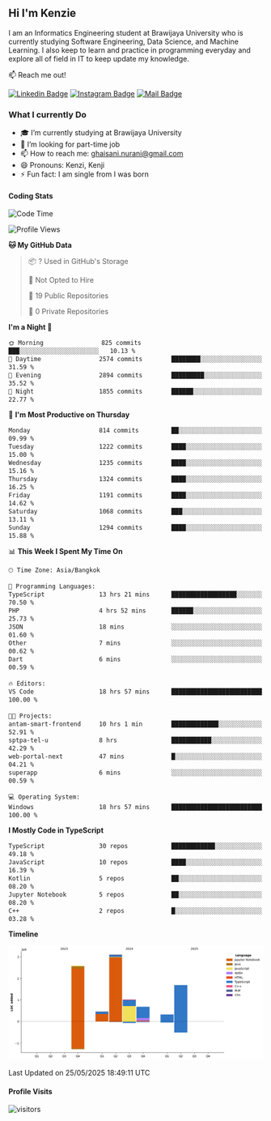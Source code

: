 ## Hi I'm Kenzie


I am an Informatics Engineering student at Brawijaya University who is currently studying Software Engineering, Data Science, and Machine Learning. I also keep to learn and practice in programming everyday and explore all of field in IT to keep update my knowledge.

:mailbox: Reach me out!

[![Linkedin Badge](https://img.shields.io/badge/-Kenzie_Taqiyassar-0e76a8?style=flat&labelColor=0e76a8&logo=linkedin&logoColor=white)](https://www.linkedin.com/in/kenzie-taqiyassar-37458b1aa/) 
[![Instagram Badge](https://img.shields.io/badge/-@__kenziehh_-e84393?style=flat&labelColor=e84393&logo=instagram&logoColor=white)](https://www.instagram.com/_kenziehh/) 
[![Mail Badge](https://img.shields.io/badge/-ghaisani.nurani-c0392b?style=flat&labelColor=c0392b&logo=gmail&logoColor=white)](mailto:ghaisani.nurani@gmail.com)

### What I currently Do

- 🎓 I’m currently studying at Brawijaya University
- 💼 I’m looking for part-time job
- 📫 How to reach me: ghaisani.nurani@gmail.com
- 😄 Pronouns: Kenzi, Kenji
- ⚡ Fun fact: I am single from I was born

#### Coding Stats
<!--START_SECTION:waka-->
![Code Time](http://img.shields.io/badge/Code%20Time-1%2C310%20hrs%2044%20mins-blue)

![Profile Views](http://img.shields.io/badge/Profile%20Views-0-blue)

**🐱 My GitHub Data** 

> 📦 ? Used in GitHub's Storage 
 > 
> 🚫 Not Opted to Hire
 > 
> 📜 19 Public Repositories 
 > 
> 🔑 0 Private Repositories 
 > 
**I'm a Night 🦉** 

```text
🌞 Morning                825 commits         ███░░░░░░░░░░░░░░░░░░░░░░   10.13 % 
🌆 Daytime                2574 commits        ████████░░░░░░░░░░░░░░░░░   31.59 % 
🌃 Evening                2894 commits        █████████░░░░░░░░░░░░░░░░   35.52 % 
🌙 Night                  1855 commits        ██████░░░░░░░░░░░░░░░░░░░   22.77 % 
```
📅 **I'm Most Productive on Thursday** 

```text
Monday                   814 commits         ██░░░░░░░░░░░░░░░░░░░░░░░   09.99 % 
Tuesday                  1222 commits        ████░░░░░░░░░░░░░░░░░░░░░   15.00 % 
Wednesday                1235 commits        ████░░░░░░░░░░░░░░░░░░░░░   15.16 % 
Thursday                 1324 commits        ████░░░░░░░░░░░░░░░░░░░░░   16.25 % 
Friday                   1191 commits        ████░░░░░░░░░░░░░░░░░░░░░   14.62 % 
Saturday                 1068 commits        ███░░░░░░░░░░░░░░░░░░░░░░   13.11 % 
Sunday                   1294 commits        ████░░░░░░░░░░░░░░░░░░░░░   15.88 % 
```


📊 **This Week I Spent My Time On** 

```text
🕑︎ Time Zone: Asia/Bangkok

💬 Programming Languages: 
TypeScript               13 hrs 21 mins      ██████████████████░░░░░░░   70.50 % 
PHP                      4 hrs 52 mins       ██████░░░░░░░░░░░░░░░░░░░   25.73 % 
JSON                     18 mins             ░░░░░░░░░░░░░░░░░░░░░░░░░   01.60 % 
Other                    7 mins              ░░░░░░░░░░░░░░░░░░░░░░░░░   00.62 % 
Dart                     6 mins              ░░░░░░░░░░░░░░░░░░░░░░░░░   00.59 % 

🔥 Editors: 
VS Code                  18 hrs 57 mins      █████████████████████████   100.00 % 

🐱‍💻 Projects: 
antam-smart-frontend     10 hrs 1 min        █████████████░░░░░░░░░░░░   52.91 % 
sptpa-tel-u              8 hrs               ███████████░░░░░░░░░░░░░░   42.29 % 
web-portal-next          47 mins             █░░░░░░░░░░░░░░░░░░░░░░░░   04.21 % 
superapp                 6 mins              ░░░░░░░░░░░░░░░░░░░░░░░░░   00.59 % 

💻 Operating System: 
Windows                  18 hrs 57 mins      █████████████████████████   100.00 % 
```

**I Mostly Code in TypeScript** 

```text
TypeScript               30 repos            ████████████░░░░░░░░░░░░░   49.18 % 
JavaScript               10 repos            ████░░░░░░░░░░░░░░░░░░░░░   16.39 % 
Kotlin                   5 repos             ██░░░░░░░░░░░░░░░░░░░░░░░   08.20 % 
Jupyter Notebook         5 repos             ██░░░░░░░░░░░░░░░░░░░░░░░   08.20 % 
C++                      2 repos             █░░░░░░░░░░░░░░░░░░░░░░░░   03.28 % 
```



**Timeline**

![Lines of Code chart](https://raw.githubusercontent.com/kenziehh/kenziehh/master/assets/bar_graph.png)


 Last Updated on 25/05/2025 18:49:11 UTC
<!--END_SECTION:waka-->


#### Profile Visits

![visitors](https://visitor-badge.glitch.me/badge?page_id=kenziehh.kenziehh)





